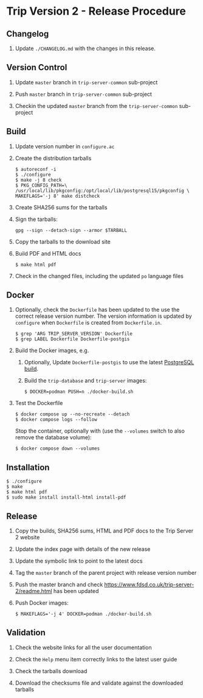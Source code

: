 # Trip Version 2 - Release Procedure

## Changelog

1.  Update `./CHANGELOG.md` with the changes in this release.

## Version Control

1.  Update `master` branch in `trip-server-common` sub-project

1.  Push `master` branch in `trip-server-common` sub-project

1.  Checkin the updated `master` branch from the `trip-server-common` sub-project

## Build

1.  Update version number in `configure.ac`

1.  Create the distribution tarballs

		$ autoreconf -i
		$ ./configure
		$ make -j 8 check
		$ PKG_CONFIG_PATH=\
		/usr/local/lib/pkgconfig:/opt/local/lib/postgresql15/pkgconfig \
		MAKEFLAGS='-j 8' make distcheck

1.  Create SHA256 sums for the tarballs

1.  Sign the tarballs:

		gpg --sign --detach-sign --armor $TARBALL

1.  Copy the tarballs to the download site

1.  Build PDF and HTML docs

		$ make html pdf

1.  Check in the changed files, including the updated `po` language files

## Docker

1.  Optionally, check the `Dockerfile` has been updated to the use the correct
	release version number.  The version information is updated by `configure`
	when `Dockerfile` is created from `Dockerfile.in`.

		$ grep 'ARG TRIP_SERVER_VERSION' Dockerfile
		$ grep LABEL Dockerfile Dockerfile-postgis

1.  Build the Docker images, e.g.

	1.  Optionally, Update `Dockerfile-postgis` to use the latest
		[PostgreSQL build](https://hub.docker.com/_/postgres).

	1.  Build the `trip-database` and `trip-server` images:

			$ DOCKER=podman PUSH=n ./docker-build.sh

1.	Test the Dockerfile

		$ docker compose up --no-recreate --detach
		$ docker compose logs --follow

	Stop the container, optionally with (use the `--volumes` switch to also
    remove the database volume):

		$ docker compose down --volumes

## Installation

	$ ./configure
	$ make
	$ make html pdf
	$ sudo make install install-html install-pdf

## Release

1.  Copy the builds, SHA256 sums, HTML and PDF docs to the Trip Server 2
    website

1.  Update the index page with details of the new release

1.  Update the symbolic link to point to the latest docs

1.  Tag the `master` branch of the parent project with release version number

1.  Push the master branch and check
    <https://www.fdsd.co.uk/trip-server-2/readme.html> has been updated

1.  Push Docker images:

		$ MAKEFLAGS='-j 4' DOCKER=podman ./docker-build.sh

## Validation

1.  Check the website links for all the user documentation

1.  Check the `Help` menu item correctly links to the latest user guide

1.  Check the tarballs download

1.  Download the checksums file and validate against the downloaded tarballs
